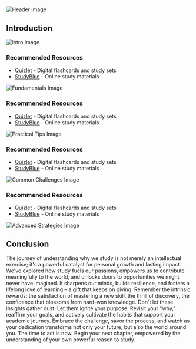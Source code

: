 # 


![Header Image](https://fal.media/files/kangaroo/dNzqRsxOo4L826MSdEmIy.png)

## Introduction


![Intro Image](https://fal.media/files/kangaroo/2WtG7e4l_KYPNsMWznzEk.png)



### Recommended Resources
- [Quizlet](https://quizlet.com/) - Digital flashcards and study sets
- [StudyBlue](https://www.studyblue.com/) - Online study materials


![Fundamentals Image](https://fal.media/files/elephant/ZKRpNqgnTXfIHG3kpQ8so.png)



### Recommended Resources
- [Quizlet](https://quizlet.com/) - Digital flashcards and study sets
- [StudyBlue](https://www.studyblue.com/) - Online study materials


![Practical Tips Image](https://fal.media/files/koala/-EQECnm6SMsVc-Y_gmkJh.png)



### Recommended Resources
- [Quizlet](https://quizlet.com/) - Digital flashcards and study sets
- [StudyBlue](https://www.studyblue.com/) - Online study materials


![Common Challenges Image](https://fal.media/files/elephant/MmNQ2Xnwm8PcMeWjbNR--.png)



### Recommended Resources
- [Quizlet](https://quizlet.com/) - Digital flashcards and study sets
- [StudyBlue](https://www.studyblue.com/) - Online study materials


![Advanced Strategies Image](https://fal.media/files/rabbit/BhaaIrzit90qyTDbvIVNQ.png)

## Conclusion
The journey of understanding why we study is not merely an intellectual exercise; it's a powerful catalyst for personal growth and lasting impact.  We've explored how study fuels our passions, empowers us to contribute meaningfully to the world, and unlocks doors to opportunities we might never have imagined.  It sharpens our minds, builds resilience, and fosters a lifelong love of learning – a gift that keeps on giving.  Remember the intrinsic rewards: the satisfaction of mastering a new skill, the thrill of discovery, the confidence that blossoms from hard-won knowledge.  Don't let these insights gather dust.  Let them ignite your purpose.  Revisit your "why," reaffirm your goals, and actively cultivate the habits that support your academic journey.  Embrace the challenge, savor the process, and watch as your dedication transforms not only your future, but also the world around you.  The time to act is now.  Begin your next chapter, empowered by the understanding of your own powerful reason to study.

